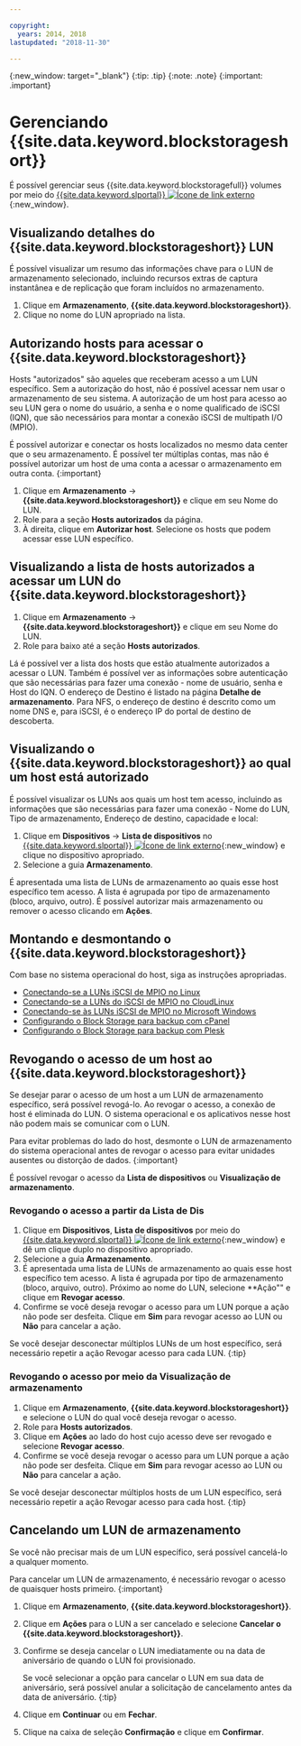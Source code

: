 ```yaml
---

copyright:
  years: 2014, 2018
lastupdated: "2018-11-30"

---
```

{:new_window: target="_blank"}
{:tip: .tip}
{:note: .note}
{:important: .important}

# Gerenciando {{site.data.keyword.blockstorageshort}}

É possível gerenciar seus {{site.data.keyword.blockstoragefull}} volumes por meio do [{{site.data.keyword.slportal}} ![Ícone de link externo](../../icons/launch-glyph.svg "Ícone de link externo")](https://control.softlayer.com/){:new_window}.

## Visualizando detalhes do  {{site.data.keyword.blockstorageshort}}  LUN

É possível visualizar um resumo das informações chave para o LUN de armazenamento selecionado, incluindo recursos extras de captura instantânea e de replicação que foram incluídos no armazenamento.

1. Clique em **Armazenamento**, **{{site.data.keyword.blockstorageshort}}**.
2. Clique no nome do LUN apropriado na lista.

## Autorizando hosts para acessar o  {{site.data.keyword.blockstorageshort}}

Hosts "autorizados" são aqueles que receberam acesso a um LUN específico. Sem a autorização do host, não é possível acessar nem usar o armazenamento de seu sistema. A autorização de um host para acesso ao seu LUN gera o nome do usuário, a senha e o nome qualificado de iSCSI (IQN), que são necessários para montar a conexão iSCSI de multipath I/O (MPIO).

É possível autorizar e conectar os hosts localizados no mesmo data center que o seu armazenamento. É possível ter
múltiplas contas, mas não é possível autorizar um host de uma conta a acessar o armazenamento em outra conta.
{:important}

1. Clique em **Armazenamento** -> **{{site.data.keyword.blockstorageshort}}** e clique em seu Nome do LUN.
2. Role para a seção **Hosts autorizados** da página.
3. À direita, clique em **Autorizar host**. Selecione os hosts
que podem acessar esse LUN específico.



## Visualizando a lista de hosts autorizados a acessar um LUN do {{site.data.keyword.blockstorageshort}}

1. Clique em **Armazenamento** -> **{{site.data.keyword.blockstorageshort}}** e clique em seu Nome do LUN.
2. Role para baixo até a seção **Hosts autorizados**.

Lá é possível ver a lista dos hosts que estão atualmente autorizados a acessar o LUN. Também é possível ver as informações sobre autenticação que são necessárias para fazer uma conexão - nome de usuário, senha e Host do IQN. O endereço de Destino é listado na página **Detalhe de armazenamento**. Para NFS, o endereço de destino é descrito como um nome DNS e, para iSCSI, é o endereço IP do portal de destino de descoberta.



## Visualizando o {{site.data.keyword.blockstorageshort}} ao qual um host está autorizado

É possível visualizar os LUNs aos quais um host tem acesso, incluindo as informações que são necessárias para fazer uma conexão - Nome do LUN, Tipo de armazenamento, Endereço de destino, capacidade e local:

1. Clique em **Dispositivos** -> **Lista de dispositivos** no [{{site.data.keyword.slportal}} ![Ícone de link externo](../../icons/launch-glyph.svg "Ícone de link externo")](http://control.softlayer.com/){:new_window} e clique no dispositivo apropriado.
2. Selecione a guia **Armazenamento**.

É apresentada uma lista de LUNs de armazenamento ao quais esse host específico tem acesso. A lista é agrupada por tipo de armazenamento (bloco, arquivo, outro). É possível autorizar mais armazenamento ou remover o acesso clicando em **Ações**.



## Montando e desmontando o {{site.data.keyword.blockstorageshort}}

Com base no sistema operacional do host, siga as instruções apropriadas.

- [Conectando-se a LUNs iSCSI de MPIO no Linux](accessing_block_storage_linux.html)
- [Conectando-se a LUNs do iSCSI de MPIO no CloudLinux](configure-iscsi-cloudlinux.html)
- [Conectando-se às LUNs iSCSI de MPIO no Microsoft Windows](accessing-block-storage-windows.html)
- [Configurando o Block Storage para backup com cPanel](configure-backup-cpanel.html)
- [Configurando o Block Storage para backup com Plesk](configure-backup-plesk.html)


## Revogando o acesso de um host ao  {{site.data.keyword.blockstorageshort}}

Se desejar parar o acesso de um host a um LUN de armazenamento específico, será possível revogá-lo. Ao revogar o acesso, a conexão de host é eliminada do LUN. O sistema operacional e os aplicativos nesse host não podem mais se comunicar com o LUN.

Para evitar problemas do lado do host, desmonte o LUN de armazenamento do sistema operacional antes de revogar
o acesso para evitar unidades ausentes ou distorção de dados.
{:important}

É possível revogar o acesso da **Lista de dispositivos** ou **Visualização de armazenamento**.

### Revogando o acesso a partir da Lista de Dis

1. Clique em **Dispositivos**, **Lista de dispositivos** por meio do [{{site.data.keyword.slportal}} ![Ícone de link externo](../../icons/launch-glyph.svg "Ícone de link externo")](https://control.softlayer.com/){:new_window} e dê um clique duplo no dispositivo apropriado.
2. Selecione a guia **Armazenamento**.
3. É apresentada uma lista de LUNs de armazenamento ao quais esse host específico tem acesso. A lista é agrupada por tipo de armazenamento (bloco, arquivo, outro). Próximo ao nome do LUN, selecione **Ação"" e clique em **Revogar acesso**.
4. Confirme se você deseja revogar o acesso para um LUN porque a ação não pode ser desfeita. Clique em **Sim** para revogar acesso ao LUN ou **Não** para cancelar a ação.

Se você desejar desconectar múltiplos LUNs de um host específico, será necessário repetir a ação Revogar
acesso para cada LUN.
{:tip}


### Revogando o acesso por meio da Visualização de armazenamento

1. Clique em **Armazenamento**,
**{{site.data.keyword.blockstorageshort}}** e selecione o LUN do qual você deseja
revogar o acesso.
2. Role para **Hosts autorizados**.
3. Clique em **Ações** ao lado do host cujo acesso deve ser revogado e selecione **Revogar acesso**.
4. Confirme se você deseja revogar o acesso para um LUN porque a ação não pode ser desfeita. Clique em **Sim** para revogar acesso ao LUN ou **Não** para cancelar a ação.

Se você desejar desconectar múltiplos hosts de um LUN específico, será necessário repetir a ação Revogar acesso
para cada host.
{:tip}



## Cancelando um LUN de armazenamento

Se você não precisar mais de um LUN específico, será possível cancelá-lo a qualquer momento.

Para cancelar um LUN de armazenamento, é necessário revogar o acesso de quaisquer hosts primeiro.
{:important}

1. Clique em **Armazenamento**, **{{site.data.keyword.blockstorageshort}}**.
2. Clique em **Ações** para o LUN a ser cancelado e selecione **Cancelar o {{site.data.keyword.blockstorageshort}}**.
3. Confirme se deseja cancelar o LUN imediatamente ou na data de aniversário de quando o LUN foi provisionado.

   Se você selecionar a opção para cancelar o LUN em sua data de aniversário, será possível anular a solicitação
de cancelamento antes da data de aniversário.
   {:tip}
4. Clique em **Continuar** ou em **Fechar**.
5. Clique na caixa de seleção **Confirmação** e clique em **Confirmar**.
